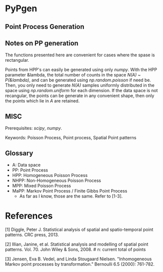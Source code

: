 # PyPgen
## Point Process Generation

## Notes on PP generation
The functions presented here are convenient for cases where the spase is rectangular.

Points from HPP's can easily be generated using only *numpy*. With the HPP parameter &lambda, the total number of counts in the space *N(A) ~ P(&lambda)*, and can be generated using *np.random.poisson* if need be. Then, you only need to generate *N(A)* samples uniformly distributed in the space using *np.random.uniform* for each dimension. If the data space is not recangular, the points can be generate in any convenient shape, then only the points which lie in *A* are retained.

## MISC

Prerequisites: *scipy*, *numpy*.

Keywords: Poisson Process, Point process, Spatial Point patterns


## Glossary

- A: Data space
- PP: Point Process
- HPP: Homogeneous Poisson Process
- NHPP: Non-Homogeneous Poisson Process
- MPP: Mixed Poisson Process
- MaPP: Markov Point Process / Finite Gibbs Point Process
	- As far as I know, those are the same. Refer to [1-3].

# References
[1] Diggle, Peter J. Statistical analysis of spatial and spatio-temporal point patterns. CRC press, 2013.

[2] Illian, Janine, et al. Statistical analysis and modelling of spatial point patterns. Vol. 70. John Wiley & Sons, 2008.
    # n: current total of points

[3] Jensen, Eva B. Vedel, and Linda Stougaard Nielsen. "Inhomogeneous Markov point processes by transformation." Bernoulli 6.5 (2000): 761-782.